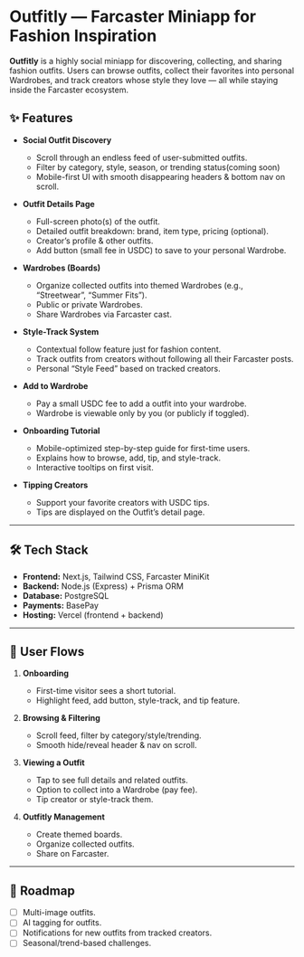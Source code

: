 # Outfitly — Farcaster Miniapp for Fashion Inspiration

**Outfitly** is a highly social miniapp for discovering, collecting, and sharing fashion outfits.
Users can browse outfits, collect their favorites into personal Wardrobes, and track creators whose style they love — all while staying inside the Farcaster ecosystem.

## ✨ Features

- **Social Outfit Discovery**
  - Scroll through an endless feed of user-submitted outfits.
  - Filter by category, style, season, or trending status(coming soon)
  - Mobile-first UI with smooth disappearing headers & bottom nav on scroll.

- **Outfit Details Page**
  - Full-screen photo(s) of the outfit.
  - Detailed outfit breakdown: brand, item type, pricing (optional).
  - Creator’s profile & other outfits.
  - Add button (small fee in USDC) to save to your personal Wardrobe.

- **Wardrobes (Boards)**
  - Organize collected outfits into themed Wardrobes (e.g., “Streetwear”, “Summer Fits”).
  - Public or private Wardrobes.
  - Share Wardrobes via Farcaster cast.

- **Style-Track System**
  - Contextual follow feature just for fashion content.
  - Track outfits from creators without following all their Farcaster posts.
  - Personal “Style Feed” based on tracked creators.

- **Add to Wardrobe**
  - Pay a small USDC fee to add a outfit into your wardrobe.
  - Wardrobe is viewable only by you (or publicly if toggled).

- **Onboarding Tutorial**
  - Mobile-optimized step-by-step guide for first-time users.
  - Explains how to browse, add, tip, and style-track.
  - Interactive tooltips on first visit.

- **Tipping Creators**
  - Support your favorite creators with USDC tips.
  - Tips are displayed on the Outfit’s detail page.

---

## 🛠 Tech Stack

- **Frontend:** Next.js, Tailwind CSS, Farcaster MiniKit
- **Backend:** Node.js (Express) + Prisma ORM
- **Database:** PostgreSQL
- **Payments:** BasePay
- **Hosting:** Vercel (frontend + backend)

---

## 🎯 User Flows

1. **Onboarding**
   - First-time visitor sees a short tutorial.
   - Highlight feed, add button, style-track, and tip feature.

2. **Browsing & Filtering**
   - Scroll feed, filter by category/style/trending.
   - Smooth hide/reveal header & nav on scroll.

3. **Viewing a Outfit**
   - Tap to see full details and related outfits.
   - Option to collect into a Wardrobe (pay fee).
   - Tip creator or style-track them.

4. **Outfitly Management**
   - Create themed boards.
   - Organize collected outfits.
   - Share on Farcaster.

---

## 🔮 Roadmap

- [ ] Multi-image outfits.
- [ ] AI tagging for outfits.
- [ ] Notifications for new outfits from tracked creators.
- [ ] Seasonal/trend-based challenges.
